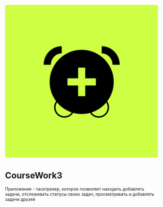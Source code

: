 ![alt text](https://github.com/vshgr/23-59-Application/blob/main/CourseWork3/Assets.xcassets/AppIcon.appiconset/Frame%205.png) 
# CourseWork3

Приложение - тасктрекер, которое позволяет находить добавлять задачи, отслеживать статусы своих задач, просматривать и добавлять задачи друзей  
